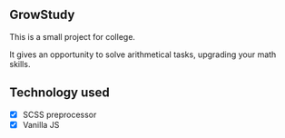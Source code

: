 ## GrowStudy
This is a small project for college.

It gives an opportunity to solve arithmetical tasks, upgrading your math skills.

## Technology used
- [x] SCSS preprocessor
- [x] Vanilla JS
